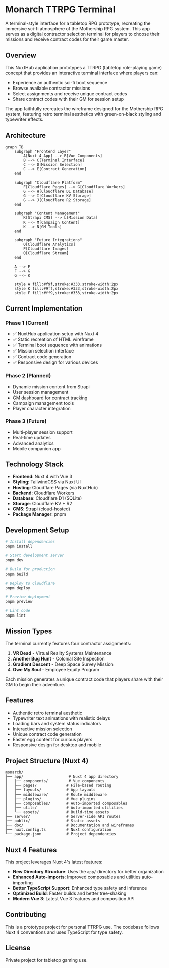 # Monarch TTRPG Terminal

A terminal-style interface for a tabletop RPG prototype, recreating the immersive sci-fi atmosphere of the Mothership RPG system. This app serves as a digital contractor selection terminal for players to choose their missions and receive contract codes for their game master.

## Overview

This NuxtHub application prototypes a TTRPG (tabletop role-playing game) concept that provides an interactive terminal interface where players can:

- Experience an authentic sci-fi boot sequence
- Browse available contractor missions
- Select assignments and receive unique contract codes
- Share contract codes with their GM for session setup

The app faithfully recreates the wireframe designed for the Mothership RPG system, featuring retro terminal aesthetics with green-on-black styling and typewriter effects.

## Architecture

```mermaid
graph TB
    subgraph "Frontend Layer"
        A[Nuxt 4 App] --> B[Vue Components]
        B --> C[Terminal Interface]
        C --> D[Mission Selection]
        C --> E[Contract Generation]
    end

    subgraph "Cloudflare Platform"
        F[Cloudflare Pages] --> G[Cloudflare Workers]
        G --> H[Cloudflare D1 Database]
        G --> I[Cloudflare KV Storage]
        G --> J[Cloudflare R2 Storage]
    end

    subgraph "Content Management"
        K[Strapi CMS] --> L[Mission Data]
        K --> M[Campaign Content]
        K --> N[GM Tools]
    end

    subgraph "Future Integrations"
        O[Cloudflare Analytics]
        P[Cloudflare Images]
        Q[Cloudflare Stream]
    end

    A --> F
    F --> G
    G --> K

    style A fill:#f9f,stroke:#333,stroke-width:2px
    style K fill:#9ff,stroke:#333,stroke-width:2px
    style F fill:#ff9,stroke:#333,stroke-width:2px
```

## Current Implementation

### Phase 1 (Current)
- ✅ NuxtHub application setup with Nuxt 4
- ✅ Static recreation of HTML wireframe
- ✅ Terminal boot sequence with animations
- ✅ Mission selection interface
- ✅ Contract code generation
- ✅ Responsive design for various devices

### Phase 2 (Planned)
- Dynamic mission content from Strapi
- User session management
- GM dashboard for contract tracking
- Campaign management tools
- Player character integration

### Phase 3 (Future)
- Multi-player session support
- Real-time updates
- Advanced analytics
- Mobile companion app

## Technology Stack

- **Frontend**: Nuxt 4 with Vue 3
- **Styling**: TailwindCSS via Nuxt UI
- **Hosting**: Cloudflare Pages (via NuxtHub)
- **Backend**: Cloudflare Workers
- **Database**: Cloudflare D1 (SQLite)
- **Storage**: Cloudflare KV + R2
- **CMS**: Strapi (cloud-hosted)
- **Package Manager**: pnpm

## Development Setup

```bash
# Install dependencies
pnpm install

# Start development server
pnpm dev

# Build for production
pnpm build

# Deploy to Cloudflare
pnpm deploy

# Preview deployment
pnpm preview

# Lint code
pnpm lint
```

## Mission Types

The terminal currently features four contractor assignments:

1. **VR Dead** - Virtual Reality Systems Maintenance
2. **Another Bug Hunt** - Colonial Site Inspection
3. **Gradient Descent** - Deep Space Survey Mission
4. **Owe My Soul** - Employee Equity Program

Each mission generates a unique contract code that players share with their GM to begin their adventure.

## Features

- Authentic retro terminal aesthetic
- Typewriter text animations with realistic delays
- Loading bars and system status indicators
- Interactive mission selection
- Unique contract code generation
- Easter egg content for curious players
- Responsive design for desktop and mobile

## Project Structure (Nuxt 4)

```
monarch/
├── app/                    # Nuxt 4 app directory
│   ├── components/         # Vue components
│   ├── pages/             # File-based routing
│   ├── layouts/           # App layouts
│   ├── middleware/        # Route middleware
│   ├── plugins/           # Vue plugins
│   ├── composables/       # Auto-imported composables
│   ├── utils/             # Auto-imported utilities
│   └── assets/            # Build-time assets
├── server/                # Server-side API routes
├── public/                # Static assets
├── doc/                   # Documentation and wireframes
├── nuxt.config.ts         # Nuxt configuration
└── package.json           # Project dependencies
```

## Nuxt 4 Features

This project leverages Nuxt 4's latest features:

- **New Directory Structure**: Uses the `app/` directory for better organization
- **Enhanced Auto-imports**: Improved composables and utilities auto-importing
- **Better TypeScript Support**: Enhanced type safety and inference
- **Optimized Build**: Faster builds and better tree-shaking
- **Modern Vue 3**: Latest Vue 3 features and composition API

## Contributing

This is a prototype project for personal TTRPG use. The codebase follows Nuxt 4 conventions and uses TypeScript for type safety.

## License

Private project for tabletop gaming use.

